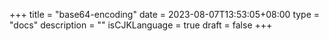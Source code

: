 +++
title = "base64-encoding"
date = 2023-08-07T13:53:05+08:00
type = "docs"
description = ""
isCJKLanguage = true
draft = false
+++